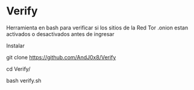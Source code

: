 # Verify
Herramienta en bash para verificar si los sitios de la Red Tor .onion estan activados o desactivados antes de ingresar

Instalar 

git clone https://github.com/AndJ0x8/Verify

cd Verify/

bash verify.sh

